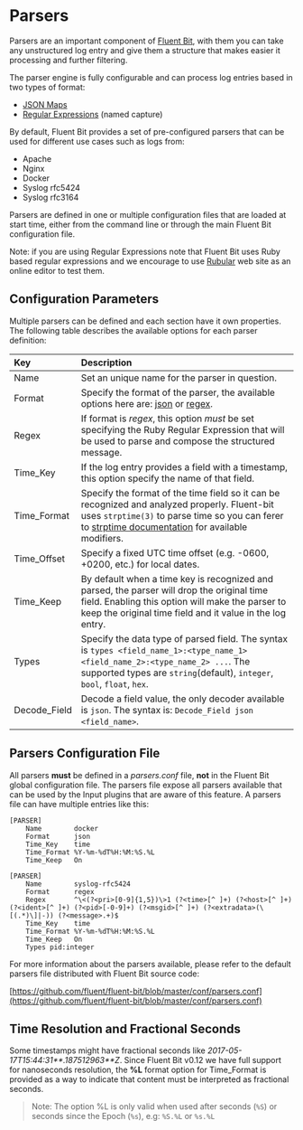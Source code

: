 # Parsers

Parsers are an important component of [Fluent Bit](http://fluentbit.io), with them you can take any unstructured log entry and give them a structure that makes easier it processing and further filtering.

The parser engine is fully configurable and can process log entries based in two types of format:

* [JSON Maps](json.md)
* [Regular Expressions](regular_expression.md) \(named capture\)

By default, Fluent Bit provides a set of pre-configured parsers that can be used for different use cases such as logs from:

* Apache
* Nginx
* Docker
* Syslog rfc5424
* Syslog rfc3164

Parsers are defined in one or multiple configuration files that are loaded at start time, either from the command line or through the main Fluent Bit configuration file.

Note: if you are using Regular Expressions note that Fluent Bit uses Ruby based regular expressions and we encourage to use [Rubular](http://www.rubular.com) web site as an online editor to test them.

## Configuration Parameters

Multiple parsers can be defined and each section have it own properties. The following table describes the available options for each parser definition:

| Key | Description |
| :--- | :--- |
| Name | Set an unique name for the parser in question. |
| Format | Specify the format of the parser, the available options here are: [json](json.md) or [regex](regular_expression.md). |
| Regex | If format is _regex_, this option _must_ be set specifying the Ruby Regular Expression that will be used to parse and compose the structured message. |
| Time\_Key | If the log entry provides a field with a timestamp, this option specify the name of that field. |
| Time\_Format | Specify the format of the time field so it can be recognized and analyzed properly. Fluent-bit uses `strptime(3)` to parse time so you can ferer to [strptime documentation](https://linux.die.net/man/3/strptime) for available modifiers. |
| Time\_Offset | Specify a fixed UTC time offset \(e.g. -0600, +0200, etc.\) for local dates. |
| Time\_Keep | By default when a time key is recognized and parsed, the parser will drop the original time field. Enabling this option will make the parser to keep the original time field and it value in the log entry. |
| Types | Specify the data type of parsed field. The syntax is `types <field_name_1>:<type_name_1> <field_name_2>:<type_name_2> ...`. The supported types are `string`\(default\), `integer`, `bool`, `float`, `hex`. |
| Decode\_Field | Decode a field value, the only decoder available is `json`. The syntax is: `Decode_Field json <field_name>`. |

## Parsers Configuration File

All parsers **must** be defined in a _parsers.conf_ file, **not** in the Fluent Bit global configuration file. The parsers file expose all parsers available that can be used by the Input plugins that are aware of this feature. A parsers file can have multiple entries like this:

```text
[PARSER]
    Name        docker
    Format      json
    Time_Key    time
    Time_Format %Y-%m-%dT%H:%M:%S.%L
    Time_Keep   On

[PARSER]
    Name        syslog-rfc5424
    Format      regex
    Regex       ^\<(?<pri>[0-9]{1,5})\>1 (?<time>[^ ]+) (?<host>[^ ]+) (?<ident>[^ ]+) (?<pid>[-0-9]+) (?<msgid>[^ ]+) (?<extradata>(\[(.*)\]|-)) (?<message>.+)$
    Time_Key    time
    Time_Format %Y-%m-%dT%H:%M:%S.%L
    Time_Keep   On
    Types pid:integer
```

For more information about the parsers available, please refer to the default parsers file distributed with Fluent Bit source code:

[https://github.com/fluent/fluent-bit/blob/master/conf/parsers.conf](https://github.com/fluent/fluent-bit/blob/master/conf/parsers.conf)

## Time Resolution and Fractional Seconds

Some timestamps might have fractional seconds like _2017-05-17T15:44:31**.187512963**Z_. Since Fluent Bit v0.12 we have full support for nanoseconds resolution, the **%L** format option for Time\_Format is provided as a way to indicate that content must be interpreted as fractional seconds.

> Note: The option %L is only valid when used after seconds \(`%S`\) or seconds since the Epoch \(`%s`\), e.g: `%S.%L` or `%s.%L`

